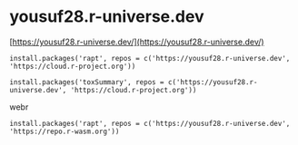 # yousuf28.r-universe.dev

[https://yousuf28.r-universe.dev/](https://yousuf28.r-universe.dev/)



```
install.packages('rapt', repos = c('https://yousuf28.r-universe.dev', 'https://cloud.r-project.org'))
```
```
install.packages('toxSummary', repos = c('https://yousuf28.r-universe.dev', 'https://cloud.r-project.org'))
```

webr
```
install.packages('rapt', repos = c('https://yousuf28.r-universe.dev', 'https://repo.r-wasm.org'))
```
